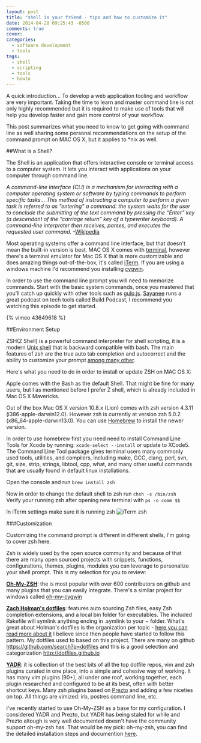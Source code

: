 ```yaml
---
layout: post
title: "shell is your friend - tips and how to customize it"
date: 2014-04-28 09:25:43 -0500
comments: true
cover: 
categories:
  - software development
  - tools
tags:
  - shell
  - scripting
  - tools
  - howto
---
```


A quick introduction... To develop a web application tooling and workflow are very important. Taking the time to learn and master command line is not only highly recommended but it is required to make use of tools that will help you develop faster and gain more control of your workflow.

This post summarizes what you need to know to get going with command line as well sharing some personal recommendations on the setup of the command prompt on MAC OS X, but it applies to *nix as well. 


##What is a Shell?

The Shell is an application that offers interactive console or terminal access to a computer system. It lets you interact with applications on your computer through command line. 

_A command-line interface (CLI) is a mechanism for interacting with a computer operating system or software by typing commands to perform specific tasks… This method of instructing a computer to perform a given task is referred to as “entering” a command: the system waits for the user to conclude the submitting of the text command by pressing the “Enter” key (a descendant of the “carriage return” key of a typewriter keyboard). A command-line interpreter then receives, parses, and executes the requested user command._ -[Wikipedia](http://en.wikipedia.org/wiki/Command-line_interface)

Most operating systems offer a command line interface, but that doesn't mean the built-in version is best. MAC OS X comes with [terminal](http://en.wikipedia.org/wiki/Terminal_(OS_X)), however there's a terminal emulator for Mac OS X that is more customizable and does amazing things out-of-the-box, it's called [iTerm](http://www.iterm2.com/#/section/home). If you are using a windows machine I'd recommend you installing [cygwin](http://lifehacker.com/179514/geek-to-live--introduction-to-cygwin-part-i).

In order to use the command line prompt you will need to memorize commands. Start with the basic system commands, once you mastered that you'll catch up quickly with other tools such as [gulp.js](/blog/2014/shell-is-your-friend-tips-and-how-to-customize-it/). [Sayanee](http://sayan.ee/) runs a great podcast on tech tools called Build Podcast, I recommend you watching this episode to get started.  

{% vimeo 43649618 %}

##Environment Setup

ZSH(Z Shell) is a powerful command interpreter for shell scripting, it is a modern [Unix shell](http://en.wikipedia.org/wiki/Unix_shell) that is backward compatible with bash. The main features of zsh are the true auto tab completion and autocorrect and the ability to customize your prompt [among many other](http://zsh.sourceforge.net/FAQ/zshfaq01.html). 

Here's what you need to do in order to install or update ZSH on MAC OS X:

Apple comes with the Bash as the default Shell. That might be fine for many users, but I as mentioned before I prefer Z shell, which is already included in Mac OS X Mavericks.

Out of the box Mac OS X version 10.8.x (Lion) comes with zsh version 4.3.11 (i386-apple-darwin12.0). However zsh is currently at version zsh 5.0.2 (x86_64-apple-darwin13.0). You can use [Homebrew](http://brew.sh) to install the newer version.

In order to use homebrew first you need need to install Command Line Tools for Xcode by running: `xcode-select --install` or update to XCode5. The Command Line Tool package gives terminal users many commonly used tools, utilities, and compilers, including make, GCC, clang, perl, svn, git, size, strip, strings, libtool, cpp, what, and many other useful commands that are usually found in default linux installations.

Open the console and run `brew install zsh`  

Now in order to change the default shell to zsh run `chsh -s /bin/zsh`   
Verify your running zsh after opening new terminal with `ps -o comm $$`   

In iTerm settings make sure it is running zsh
![iTerm zsh](/images/2014/04/iterm.png)


###Customization

Customizing the command prompt is different in different shells, I'm going to cover zsh here. 

Zsh is widely used by the open source community and because of that there are many open sourced projects with snippets, functions, configurations, themes, plugins, modules you can leverage to personalize your shell prompt. This is my selection for you to review:

__[Oh-My-ZSH](http://ohmyz.sh/)__: the is most popular with over 600 contributors on github and many plugins that you can easily integrate. There's a similar project for windows called [oh-my-cygwin](https://github.com/haithembelhaj/oh-my-cygwin)

__[Zach Holman's dotfiles](https://github.com/holman/dotfiles)__: features auto sourcing Zsh files, easy Zsh completion extensions, and a local bin folder for executables. The included Rakefile will symlink anything ending in .symlink to your ~ folder. What's great about Holman's dotfiles is the organization per topic - [here you can read more about it](http://zachholman.com/2010/08/dotfiles-are-meant-to-be-forked/) I believe since then people have started to follow this pattern. My dotfiles used to based on this project. There are many on github https://github.com/search?q=dotfiles and this is a good selection and categorization http://dotfiles.github.io

__[YADR](https://github.com/skwp/dotfiles)__: it is collection of the best bits of all the top dotfile repos, vim and zsh plugins curated in one place, into a simple and cohesive way of working. It has many vim plugins (90+), all under one roof, working together, each plugin researched and configured to be at its best, often with better shortcut keys. Many zsh plugins based on [Prezto](https://github.com/sorin-ionescu/prezto) and adding a few niceties on top. All things are vimized: irb, postres command line, etc. 

I've recently started to use Oh-My-ZSH as a base for my configuration. I considered YADR and Prezto, but YADR has being staled for while and Prezto altough is very well documented doesn't have the community support oh-my-zsh has. That would be my pick: oh-my-zsh, you can find the detailed installation steps and documention [here](https://github.com/robbyrussell/oh-my-zsh#setup). 
